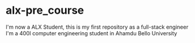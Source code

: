 # alx-pre_course
I'm now a ALX Student, this is my first repository as a full-stack engineer
I'm a 400l computer engineering student in Ahamdu Bello University
